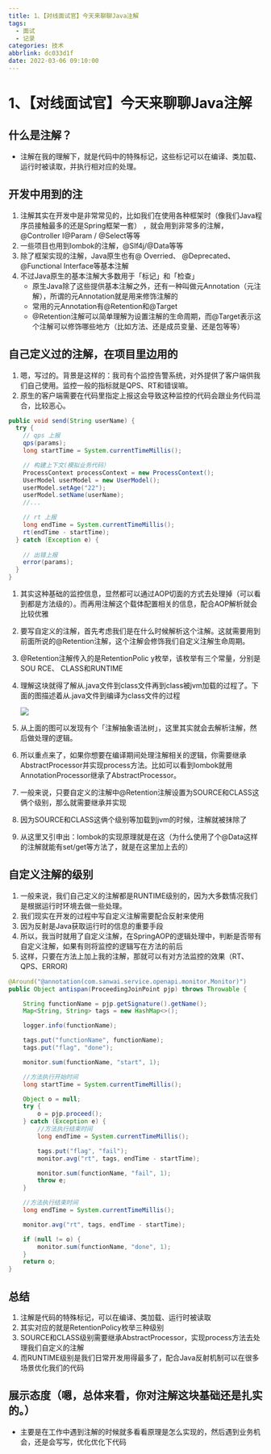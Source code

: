 ```yaml
---
title: 1、【对线面试官】今天来聊聊Java注解
tags:
  - 面试
  - 记录
categories: 技术
abbrlink: dc033d1f
date: 2022-03-06 09:10:00
---
```

# 1、【对线面试官】今天来聊聊Java注解

## 什么是注解？

- 注解在我的理解下，就是代码中的特殊标记，这些标记可以在编译、类加载、运行时被读取，并执行相对应的处理。

## 开发中用到的注

1. 注解其实在开发中是非常常见的，比如我们在使用各种框架时（像我们Java程序员接触最多的还是Spring框架一套） ，就会用到非常多的注解，@Controller I@Param / @Select等等
2. 一些项目也用到lombok的注解，@SIf4j/@Data等等
3. 除了框架实现的注解，Java原生也有@ Overried、 @Deprecated、 @Functional Interface等基本注解
4. 不过Java原生的基本注解大多数用于「标记」和「检查」
   - 原生Java除了这些提供基本注解之外，还有一种叫做元Annotation（元注解），所谓的元Annotation就是用来修饰注解的
   - 常用的元Annotation有@Retention和@Target
   - @Retention注解可以简单理解为设置注解的生命周期，而@Target表示这个注解可以修饰哪些地方（比如方法、还是成员变量、还是包等等）

## 自己定义过的注解，在项目里边用的

1. 嗯，写过的。背景是这样的：我司有个监控告警系统，对外提供了客户端供我们自己使用。监控一般的指标就是QPS、RT和错误嘛。
2. 原生的客户端需要在代码里指定上报这会导致这种监控的代码会跟业务代码混合，比较恶心。

```java
public void send(String userName) {
  try {
    // qps 上报
    qps(params);
    long startTime = System.currentTimeMillis();

    // 构建上下文(模拟业务代码）
    ProcessContext processContext = new ProcessContext();
    UserModel userModel = new UserModel();
    userModel.setAge("22");
    userModel.setName(userName);
    //...

    // rt 上报
    long endTime = System.currentTimeMillis();
    rt(endTime - startTime);
  } catch (Exception e) {
    
    // 出错上报
    error(params);
  }
}
```

1. 其实这种基础的监控信息，显然都可以通过AOP切面的方式去处理掉（可以看到都是方法级的）。而再用注解这个载体配置相关的信息，配合AOP解析就会比较优雅

2. 要写自定义的注解，首先考虑我们是在什么时候解析这个注解。这就需要用到前面所说的@Retention注解，这个注解会修饰我们自定义注解生命周期。

3. @Retention注解传入的是RetentionPolic y枚举，该枚举有三个常量，分别是SOU RCE、 CLASS和RUNTIME

4. 理解这块就得了解从.java文件到class文件再到class被jvm加载的过程了。下面的图描述着从.java文件到编译为class文件的过程

   ![](https://cdn.jsdelivr.net/gh/swimminghao/picture@main/img/lW9KUH_20211025142411.png)

5. 从上面的图可以发现有个「注解抽象语法树」，这里其实就会去解析注解，然后做处理的逻辑。

6. 所以重点来了，如果你想要在编译期间处理注解相关的逻辑，你需要继承AbstractProcessor并实现process方法。比如可以看到lombok就用AnnotationProcessor继承了AbstractProcessor。

7. 一般来说，只要自定义的注解中@Retention注解设置为SOURCE和CLASS这俩个级别，那么就需要继承并实现

8. 因为SOURCE和CLASS这俩个级别等加载到jvm的时候，注解就被抹除了

9. 从这里又引申出：lombok的实现原理就是在这（为什么使用了个@Data这样的注解就能有set/get等方法了，就是在这里加上去的）

## 自定义注解的级别

1. 一般来说，我们自己定义的注解都是RUNTIME级别的，因为大多数情况我们是根据运行时环境去做一些处理。
2. 我们现实在开发的过程中写自定义注解需要配合反射来使用
3. 因为反射是Java获取运行时的信息的重要手段
4. 所以，我当时就用了自定义注解，在SpringAOP的逻辑处理中，判断是否带有自定义注解，如果有则将监控的逻辑写在方法的前后
5. 这样，只要在方法上加上我的注解，那就可以有对方法监控的效果（RT、QPS、ERROR)

```java
@Around("@annotation(com.sanwai.service.openapi.monitor.Monitor)")
public Object antispan(ProceedingJoinPoint pjp) throws Throwable {

    String functionName = pjp.getSignature().getName();
    Map<String, String> tags = new HashMap<>();

    logger.info(functionName);

    tags.put("functionName", functionName);
    tags.put("flag", "done");

    monitor.sum(functionName, "start", 1);

    //方法执行开始时间
    long startTime = System.currentTimeMillis();

    Object o = null;
    try {
        o = pjp.proceed();
    } catch (Exception e) {
        //方法执行结束时间
        long endTime = System.currentTimeMillis();

        tags.put("flag", "fail");
        monitor.avg("rt", tags, endTime - startTime);

        monitor.sum(functionName, "fail", 1);
        throw e;
    }

    //方法执行结束时间
    long endTime = System.currentTimeMillis();

    monitor.avg("rt", tags, endTime - startTime);

    if (null != o) {
        monitor.sum(functionName, "done", 1);
    }
    return o;
}
```

## 总结

1. 注解是代码的特殊标记，可以在编译、类加载、运行时被读取
2. 其实对应的就是RetentionPolicy枚举三种级别
3. SOURCE和CLASS级别需要继承AbstractProcessor，实现process方法去处理我们自定义的注解
4. 而RUNTIME级别是我们日常开发用得最多了，配合Java反射机制可以在很多场景优化我们的代码

## 展示态度（嗯，总体来看，你对注解这块基础还是扎实的。）

- 主要是在工作中遇到注解的时候就多看看原理是怎么实现的，然后遇到业务机会，还是会写写，优化优化下代码
